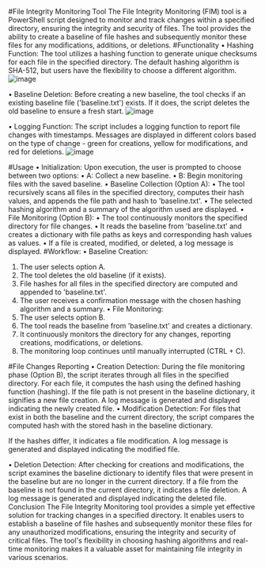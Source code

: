 #File Integrity Monitoring Tool
The File Integrity Monitoring (FIM) tool is a PowerShell script designed to monitor and track changes within a specified directory, ensuring the integrity and security of files. The tool provides the ability to create a baseline of file hashes and subsequently monitor these files for any modifications, additions, or deletions.
#Functionality
•	Hashing Function:
The tool utilizes a hashing function to generate unique checksums for each file in the specified directory. The default hashing algorithm is SHA-512, but users have the flexibility to choose a different algorithm.
 ![image](https://github.com/RavinduMendis/FIM-powershell/assets/53220147/17d79f17-0e16-4b65-a629-57647814c818)

•	Baseline Deletion:
Before creating a new baseline, the tool checks if an existing baseline file ('baseline.txt') exists. If it does, the script deletes the old baseline to ensure a fresh start.
 ![image](https://github.com/RavinduMendis/FIM-powershell/assets/53220147/715fb1ce-e3b2-458e-8130-7a1ea01e86cb)

•	Logging Function:
The script includes a logging function to report file changes with timestamps. Messages are displayed in different colors based on the type of change - green for creations, yellow for modifications, and red for deletions.
 ![image](https://github.com/RavinduMendis/FIM-powershell/assets/53220147/4b127f3d-7e89-4953-a274-0d339777ffc5)

#Usage
•	Initialization: Upon execution, the user is prompted to choose between two options:
•	A: Collect a new baseline.
•	B: Begin monitoring files with the saved baseline.
•	Baseline Collection (Option A):
•	The tool recursively scans all files in the specified directory, computes their hash values, and appends the file path and hash to 'baseline.txt'.
•	The selected hashing algorithm and a summary of the algorithm used are displayed.
•	File Monitoring (Option B):
•	The tool continuously monitors the specified directory for file changes.
•	It reads the baseline from 'baseline.txt' and creates a dictionary with file paths as keys and corresponding hash values as values.
•	If a file is created, modified, or deleted, a log message is displayed.
#Workflow:
•	Baseline Creation:
1.	The user selects option A.
2.	The tool deletes the old baseline (if it exists).
3.	File hashes for all files in the specified directory are computed and appended to 'baseline.txt'.
4.	The user receives a confirmation message with the chosen hashing algorithm and a summary.
•	File Monitoring:
1.	The user selects option B.
2.	The tool reads the baseline from 'baseline.txt' and creates a dictionary.
3.	It continuously monitors the directory for any changes, reporting creations, modifications, or deletions.
4.	The monitoring loop continues until manually interrupted (CTRL + C).

#File Changes Reporting
•	Creation Detection:
During the file monitoring phase (Option B), the script iterates through all files in the specified directory.
For each file, it computes the hash using the defined hashing function (hashing).
If the file path is not present in the baseline dictionary, it signifies a new file creation.
A log message is generated and displayed indicating the newly created file.
•	Modification Detection:
For files that exist in both the baseline and the current directory, the script compares the computed hash with the stored hash in the baseline dictionary.

If the hashes differ, it indicates a file modification.
A log message is generated and displayed indicating the modified file.

•	Deletion Detection:
After checking for creations and modifications, the script examines the baseline dictionary to identify files that were present in the baseline but are no longer in the current directory.
If a file from the baseline is not found in the current directory, it indicates a file deletion.
A log message is generated and displayed indicating the deleted file.
Conclusion
The File Integrity Monitoring tool provides a simple yet effective solution for tracking changes in a specified directory. It enables users to establish a baseline of file hashes and subsequently monitor these files for any unauthorized modifications, ensuring the integrity and security of critical files. The tool's flexibility in choosing hashing algorithms and real-time monitoring makes it a valuable asset for maintaining file integrity in various scenarios.

